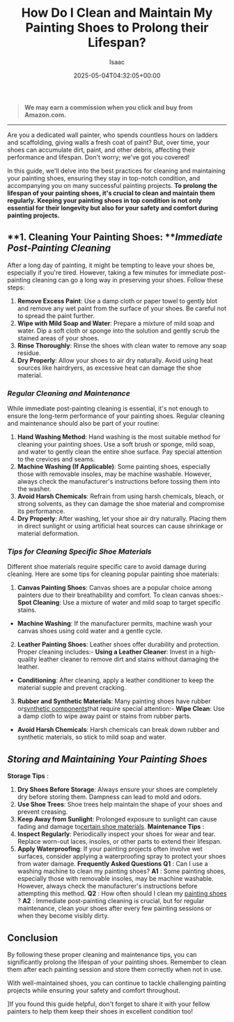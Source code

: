 ﻿---
author: Isaac
layout: post
title: How Do I Clean and Maintain My Painting Shoes to Prolong their Lifespan?
date: '2025-05-04T04:32:05+00:00'
categories:
- DIY Paintings
tags: []
slug: /how-do-i-clean-and-maintain-my-painting-shoes-to-prolong-their-lifespan/
lastmod: 2025-05-07T12:21:27+03:00
---
> **We may earn a commission when you click and buy from Amazon.com.**
>

---
Are you a dedicated wall painter, who spends countless hours on ladders and scaffolding, giving walls a fresh coat of paint? But, over time, your shoes can accumulate dirt, paint, and other debris, affecting their performance and lifespan. Don't worry; we've got you covered!

In this guide, we'll delve into the best practices for cleaning and maintaining your painting shoes, ensuring they stay in top-notch condition, and accompanying you on many successful painting projects.
**To prolong the lifespan of your painting shoes, it's crucial to clean and maintain them regularly. Keeping your painting shoes in top condition is not only essential for their longevity but also for your safety and comfort during painting projects.**
## **1. Cleaning Your Painting Shoes: ***Immediate Post-Painting Cleaning*
After a long day of painting, it might be tempting to leave your shoes be, especially if you're tired. However, taking a few minutes for immediate post-painting cleaning can go a long way in preserving your shoes. Follow these steps:

1. **Remove Excess Paint**: Use a damp cloth or paper towel to gently blot and remove any wet paint from the surface of your shoes. Be careful not to spread the paint further.
2. **Wipe with Mild Soap and Water**: Prepare a mixture of mild soap and water. Dip a soft cloth or sponge into the solution and gently scrub the stained areas of your shoes.
3. **Rinse Thoroughly**: Rinse the shoes with clean water to remove any soap residue.
4. **Dry Properly**: Allow your shoes to air dry naturally. Avoid using heat sources like hairdryers, as excessive heat can damage the shoe material.
### *Regular Cleaning and Maintenance*
While immediate post-painting cleaning is essential, it's not enough to ensure the long-term performance of your painting shoes. Regular cleaning and maintenance should also be part of your routine:
1. **Hand Washing Method**: Hand washing is the most suitable method for cleaning your painting shoes. Use a soft brush or sponge, mild soap, and water to gently clean the entire shoe surface. Pay special attention to the crevices and seams.
2. **Machine Washing (If Applicable)**: Some painting shoes, especially those with removable insoles, may be machine washable. However, always check the manufacturer's instructions before tossing them into the washer.
3. **Avoid Harsh Chemicals**: Refrain from using harsh chemicals, bleach, or strong solvents, as they can damage the shoe material and compromise its performance.
4. **Dry Properly**: After washing, let your shoe air dry naturally. Placing them in direct sunlight or using artificial heat sources can cause shrinkage or material deformation.
### *Tips for Cleaning Specific Shoe Materials*
Different shoe materials require specific care to avoid damage during cleaning. Here are some tips for cleaning popular painting shoe materials:
1. **Canvas Painting Shoes**: Canvas shoes are a popular choice among painters due to their breathability and comfort. To clean canvas shoes:- **Spot Cleaning**: Use a mixture of water and mild soap to target specific stains.
- **Machine Washing**: If the manufacturer permits, machine wash your canvas shoes using cold water and a gentle cycle.
2. **Leather Painting Shoes**: Leather shoes offer durability and protection. Proper cleaning includes:- **Using a Leather Cleaner**: Invest in a high-quality leather cleaner to remove dirt and stains without damaging the leather.
- **Conditioning**: After cleaning, apply a leather conditioner to keep the material supple and prevent cracking.
3. **Rubber and Synthetic Materials**: Many painting shoes have rubber or[synthetic components](https://pestpolicy.com/best-running-shoes-for-extensor-tendonitis/)that require special attention:- **Wipe Clean**: Use a damp cloth to wipe away paint or stains from rubber parts.
- **Avoid Harsh Chemicals**: Harsh chemicals can break down rubber and synthetic materials, so stick to mild soap and water.
## *Storing and Maintaining Your Painting Shoes*
**Storage Tips**
:
1. **Dry Shoes Before Storage**: Always ensure your shoes are completely dry before storing them. Dampness can lead to mold and odors.
2. **Use Shoe Trees**: Shoe trees help maintain the shape of your shoes and prevent creasing.
3. **Keep Away from Sunlight**: Prolonged exposure to sunlight can cause fading and damage to[certain shoe materials](https://pestpolicy.com/best-shoes-for-painters/).
**Maintenance Tips**
:
1. **Inspect Regularly**: Periodically inspect your shoes for wear and tear. Replace worn-out laces, insoles, or other parts to extend their lifespan.
2. **Apply Waterproofing**: If your painting projects often involve wet surfaces, consider applying a waterproofing spray to protect your shoes from water damage.
**Frequently Asked Questions**
**Q1**
: Can I use a washing machine to clean my painting shoes?
**A1**
: Some painting shoes, especially those with removable insoles, may be machine washable. However, always check the manufacturer's instructions before attempting this method.
**Q2**
: How often should I clean my
[painting shoes](https://pestpolicy.com/best-shoes-for-beginner-overweight-runners/)
?
**A2**
: Immediate post-painting cleaning is crucial, but for regular maintenance, clean your shoes after every few painting sessions or when they become visibly dirty.
## **Conclusion**
By following these proper cleaning and maintenance tips, you can significantly prolong the lifespan of your painting shoes. Remember to clean them after each painting session and store them correctly when not in use.

With well-maintained shoes, you can continue to tackle challenging painting projects while ensuring your safety and comfort throughout.

]If you found this guide helpful, don't forget to share it with your fellow painters to help them keep their shoes in excellent condition too!
